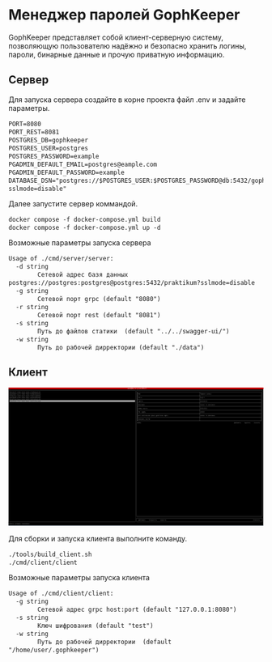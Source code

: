 # Менеджер паролей GophKeeper

GophKeeper представляет собой клиент-серверную систему, позволяющую пользователю надёжно и безопасно хранить логины, пароли, бинарные данные и прочую приватную информацию.

## Сервер

Для запуска сервера создайте в корне проекта файл .env и задайте параметры.
```
PORT=8080
PORT_REST=8081
POSTGRES_DB=gophkeeper
POSTGRES_USER=postgres
POSTGRES_PASSWORD=example
PGADMIN_DEFAULT_EMAIL=postgres@eample.com
PGADMIN_DEFAULT_PASSWORD=example
DATABASE_DSN="postgres://$POSTGRES_USER:$POSTGRES_PASSWORD@db:5432/gophkeeper?sslmode=disable"

```

Далее запустите сервер коммандой.

```
docker compose -f docker-compose.yml build
docker compose -f docker-compose.yml up -d
```

Возможные параметры запуска сервера 
```
Usage of ./cmd/server/server:
  -d string
        Сетевой адрес базя данных postgres://postgres:postgres@postgres:5432/praktikum?sslmode=disable
  -g string
        Сетевой порт grpc (default "8080")
  -r string
        Сетевой порт rest (default "8081")
  -s string
        Путь до файлов статики  (default "../../swagger-ui/")
  -w string
        Путь до рабочей дирректории (default "./data")
```

## Клиент

![tui](/screenshot.png?raw=true)

Для сборки и запуска клиента выполните команду.

```
./tools/build_client.sh
./cmd/client/client
```

Возможные параметры запуска клиента 

```
Usage of ./cmd/client/client:
  -g string
        Сетевой адрес grpc host:port (default "127.0.0.1:8080")
  -s string
        Ключ шифрования (default "test")
  -w string
        Путь до рабочей дирректории  (default "/home/user/.gophkeeper")
```